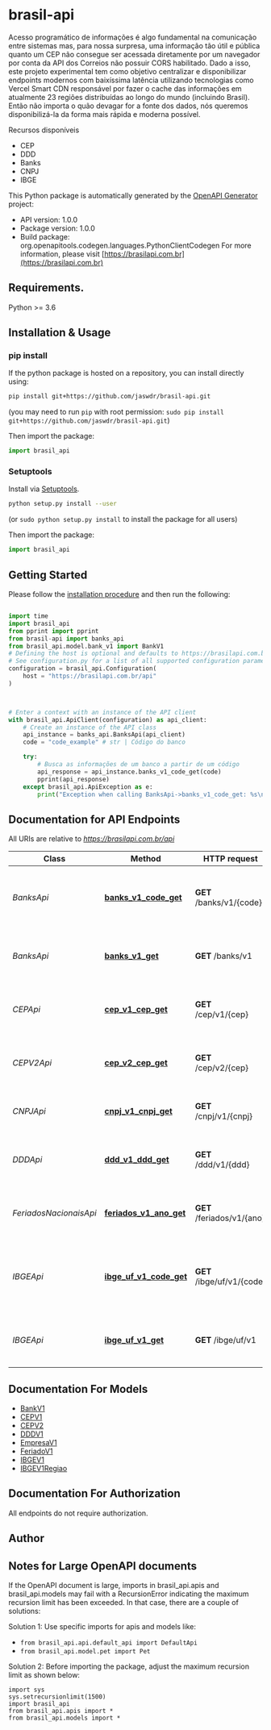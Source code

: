 # brasil-api
Acesso programático de informações é algo fundamental na comunicação entre sistemas mas, para nossa surpresa, uma informação tão útil e pública quanto um CEP não consegue ser acessada diretamente por um navegador por conta da API dos Correios não possuir CORS habilitado.
Dado a isso, este projeto experimental tem como objetivo centralizar e disponibilizar endpoints modernos com baixíssima latência utilizando tecnologias como Vercel Smart CDN responsável por fazer o cache das informações em atualmente 23 regiões distribuídas ao longo do mundo (incluindo Brasil). Então não importa o quão devagar for a fonte dos dados, nós queremos disponibilizá-la da forma mais rápida e moderna possível.

Recursos disponíveis
  - CEP
  - DDD
  - Banks
  - CNPJ
  - IBGE


This Python package is automatically generated by the [OpenAPI Generator](https://openapi-generator.tech) project:

- API version: 1.0.0
- Package version: 1.0.0
- Build package: org.openapitools.codegen.languages.PythonClientCodegen
For more information, please visit [https://brasilapi.com.br](https://brasilapi.com.br)

## Requirements.

Python >= 3.6

## Installation & Usage
### pip install

If the python package is hosted on a repository, you can install directly using:

```sh
pip install git+https://github.com/jaswdr/brasil-api.git
```
(you may need to run `pip` with root permission: `sudo pip install git+https://github.com/jaswdr/brasil-api.git`)

Then import the package:
```python
import brasil_api
```

### Setuptools

Install via [Setuptools](http://pypi.python.org/pypi/setuptools).

```sh
python setup.py install --user
```
(or `sudo python setup.py install` to install the package for all users)

Then import the package:
```python
import brasil_api
```

## Getting Started

Please follow the [installation procedure](#installation--usage) and then run the following:

```python

import time
import brasil_api
from pprint import pprint
from brasil-api import banks_api
from brasil_api.model.bank_v1 import BankV1
# Defining the host is optional and defaults to https://brasilapi.com.br/api
# See configuration.py for a list of all supported configuration parameters.
configuration = brasil_api.Configuration(
    host = "https://brasilapi.com.br/api"
)



# Enter a context with an instance of the API client
with brasil_api.ApiClient(configuration) as api_client:
    # Create an instance of the API class
    api_instance = banks_api.BanksApi(api_client)
    code = "code_example" # str | Código do banco

    try:
        # Busca as informações de um banco a partir de um código
        api_response = api_instance.banks_v1_code_get(code)
        pprint(api_response)
    except brasil_api.ApiException as e:
        print("Exception when calling BanksApi->banks_v1_code_get: %s\n" % e)
```

## Documentation for API Endpoints

All URIs are relative to *https://brasilapi.com.br/api*

Class | Method | HTTP request | Description
------------ | ------------- | ------------- | -------------
*BanksApi* | [**banks_v1_code_get**](docs/BanksApi.md#banks_v1_code_get) | **GET** /banks/v1/{code} | Busca as informações de um banco a partir de um código
*BanksApi* | [**banks_v1_get**](docs/BanksApi.md#banks_v1_get) | **GET** /banks/v1 | Retorna informações de todos os bancos do Brasil
*CEPApi* | [**cep_v1_cep_get**](docs/CEPApi.md#cep_v1_cep_get) | **GET** /cep/v1/{cep} | Busca por CEP com múltiplos providers de fallback.
*CEPV2Api* | [**cep_v2_cep_get**](docs/CEPV2Api.md#cep_v2_cep_get) | **GET** /cep/v2/{cep} | Busca por CEP com múltiplos providers de fallback v2.
*CNPJApi* | [**cnpj_v1_cnpj_get**](docs/CNPJApi.md#cnpj_v1_cnpj_get) | **GET** /cnpj/v1/{cnpj} | Busca por CNPJ na API Minha Receita.
*DDDApi* | [**ddd_v1_ddd_get**](docs/DDDApi.md#ddd_v1_ddd_get) | **GET** /ddd/v1/{ddd} | Retorna estado e lista de cidades por DDD
*FeriadosNacionaisApi* | [**feriados_v1_ano_get**](docs/FeriadosNacionaisApi.md#feriados_v1_ano_get) | **GET** /feriados/v1/{ano} | Lista os feriados nacionais de determinado ano.
*IBGEApi* | [**ibge_uf_v1_code_get**](docs/IBGEApi.md#ibge_uf_v1_code_get) | **GET** /ibge/uf/v1/{code} | Busca as informações de um um estado a partir da sigla ou código
*IBGEApi* | [**ibge_uf_v1_get**](docs/IBGEApi.md#ibge_uf_v1_get) | **GET** /ibge/uf/v1 | Retorna informações de todos estados do Brasil


## Documentation For Models

 - [BankV1](docs/BankV1.md)
 - [CEPV1](docs/CEPV1.md)
 - [CEPV2](docs/CEPV2.md)
 - [DDDV1](docs/DDDV1.md)
 - [EmpresaV1](docs/EmpresaV1.md)
 - [FeriadoV1](docs/FeriadoV1.md)
 - [IBGEV1](docs/IBGEV1.md)
 - [IBGEV1Regiao](docs/IBGEV1Regiao.md)


## Documentation For Authorization

 All endpoints do not require authorization.

## Author




## Notes for Large OpenAPI documents
If the OpenAPI document is large, imports in brasil_api.apis and brasil_api.models may fail with a
RecursionError indicating the maximum recursion limit has been exceeded. In that case, there are a couple of solutions:

Solution 1:
Use specific imports for apis and models like:
- `from brasil_api.api.default_api import DefaultApi`
- `from brasil_api.model.pet import Pet`

Solution 2:
Before importing the package, adjust the maximum recursion limit as shown below:
```
import sys
sys.setrecursionlimit(1500)
import brasil_api
from brasil_api.apis import *
from brasil_api.models import *
```

